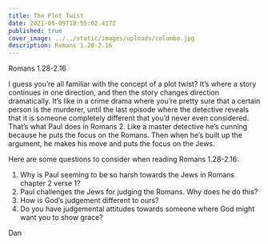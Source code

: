 ```yaml
---
title: The Plot Twist
date: 2021-05-09T18:55:02.417Z
published: true
cover_image: ../../static/images/uploads/columbo.jpg
description: Romans 1.28-2.16
---
```

Romans 1.28-2.16 

I guess you’re all familiar with the concept of a plot twist?  It’s where a story continues in one direction, and then the story changes direction dramatically.  It’s like in a crime drama where you’re pretty sure that a certain person is the murderer, until the last episode where the detective reveals that it is someone completely different that you’d never even considered.  That’s what Paul does in Romans 2.  Like a master detective he’s cunning because he puts the focus on the Romans.  Then when he’s built up the argument, he makes his move and puts the focus on the Jews.

Here are some questions to consider when reading Romans 1.28-2.16:

1. Why is Paul seeming to be so harsh towards the Jews in Romans chapter 2 verse 1?
2. Paul challenges the Jews for judging the Romans.  Why does he do this?
3. How is God’s judgement different to ours?
4. Do you have judgemental attitudes towards someone where God might want you to show grace?

Dan